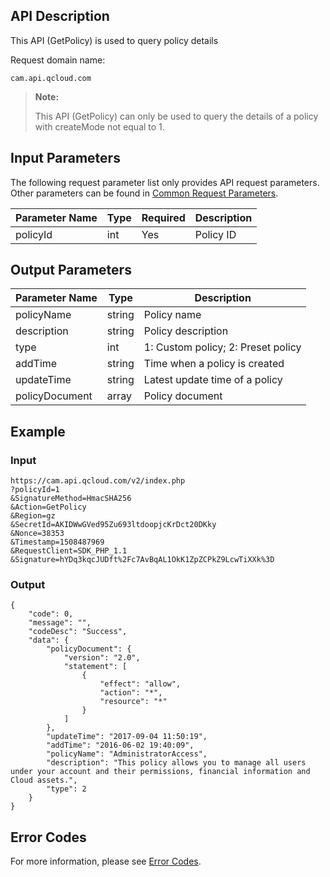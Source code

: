 ## API Description

This API (GetPolicy) is used to query policy details

Request domain name:

  ```
cam.api.qcloud.com
  ```

> **Note:**
>
>This API (GetPolicy) can only be used to query the details of a policy with createMode not equal to 1.

## Input Parameters 

The following request parameter list only provides API request parameters. Other parameters can be found in [Common Request Parameters](https://intl.cloud.tencent.com/document/api/213/6976).

| Parameter Name | Type | Required | Description |
| -------- | ---- | ---- | ------- |
| policyId | int | Yes | Policy ID |

## Output Parameters

| Parameter Name | Type | Description |
| -------------- | ------ | ------------------------ |
| policyName | string | Policy name |
| description | string | Policy description |
| type | int | 1: Custom policy; 2: Preset policy |
| addTime | string | Time when a policy is created |
| updateTime | string | Latest update time of a policy |
| policyDocument | array | Policy document |

## Example

### Input

```
https://cam.api.qcloud.com/v2/index.php
?policyId=1
&SignatureMethod=HmacSHA256
&Action=GetPolicy
&Region=gz
&SecretId=AKIDWwGVed95Zu693ltdoopjcKrDct20DKky
&Nonce=38353
&Timestamp=1508487969
&RequestClient=SDK_PHP_1.1
&Signature=hYDq3kqcJUDft%2Fc7AvBqAL1OkK1ZpZCPkZ9LcwTiXXk%3D
```

### Output

```
{
    "code": 0,
    "message": "",
    "codeDesc": "Success",
    "data": {
        "policyDocument": {
            "version": "2.0",
            "statement": [
                {
                    "effect": "allow",
                    "action": "*",
                    "resource": "*"
                }
            ]
        },
        "updateTime": "2017-09-04 11:50:19",
        "addTime": "2016-06-02 19:40:09",
        "policyName": "AdministratorAccess",
        "description": "This policy allows you to manage all users under your account and their permissions, financial information and Cloud assets.",
        "type": 2
    }
}
```

## Error Codes

For more information, please see [Error Codes](https://intl.cloud.tencent.com/document/product/598/13884).

